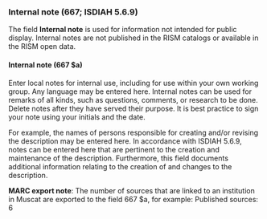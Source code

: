 ### Internal note (667; ISDIAH 5.6.9)

The field **Internal note** is used for information not intended for public display. Internal notes are not published in the RISM catalogs or available in the RISM open data.


#### Internal note (667 $a)

Enter local notes for internal use, including for use within your own working group. Any language may be entered here. Internal notes can be used for remarks of all kinds, such as questions, comments, or research to be done. Delete notes after they have served their purpose. It is best practice to sign your note using your initials and the date.

For example, the names of persons responsible for creating and/or revising the description may be entered here. In accordance with ISDIAH 5.6.9, notes can be entered here that are pertinent to the creation and maintenance of the description. Furthermore, this field documents additional information relating to the creation of and changes to the description.

**MARC export note**: The number of sources that are linked to an institution in Muscat are exported to the field 667 $a, for example: Published sources: 6
